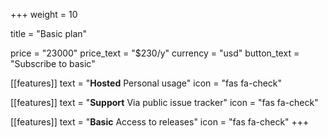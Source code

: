 +++
weight = 10

title = "Basic plan"

price = "23000"
price_text = "$230/y"
currency = "usd"
button_text = "Subscribe to basic"

[[features]]
  text = "**Hosted** Personal usage"
  icon = "fas fa-check"

[[features]]
  text = "**Support** Via public issue tracker"
  icon = "fas fa-check"

[[features]]
  text = "**Basic** Access to releases"
  icon = "fas fa-check"
+++
